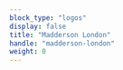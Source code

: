 ```yaml
---
block_type: "logos"
display: false
title: "Madderson London"
handle: "madderson-london"
weight: 0
---
```

